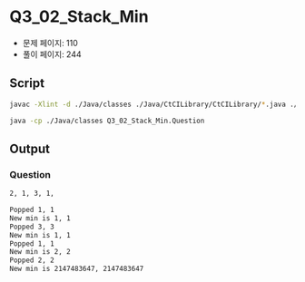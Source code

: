 # Q3_02_Stack_Min

- 문제 페이지: 110
- 풀이 페이지: 244

## Script

```sh
javac -Xlint -d ./Java/classes ./Java/CtCILibrary/CtCILibrary/*.java ./Java/Ch\ 03.\ Stacks\ and\ Queues/Q3_02_Stack_Min/*.java

java -cp ./Java/classes Q3_02_Stack_Min.Question
```

## Output

### Question

```txt
2, 1, 3, 1,

Popped 1, 1
New min is 1, 1
Popped 3, 3
New min is 1, 1
Popped 1, 1
New min is 2, 2
Popped 2, 2
New min is 2147483647, 2147483647
```

